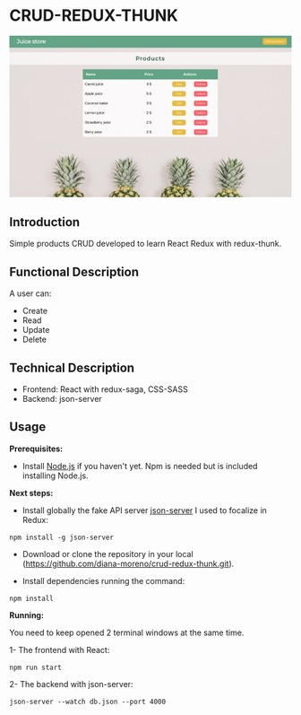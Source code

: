 # CRUD-REDUX-THUNK

![juice-store](./img/juice-store.png)

## Introduction

Simple products CRUD developed to learn React Redux with redux-thunk.

## Functional Description

A user can:
- Create
- Read
- Update
- Delete

## Technical Description

- Frontend: React with redux-saga, CSS-SASS
- Backend: json-server

## Usage

**Prerequisites:**

- Install [Node.js](https://nodejs.org/es/) if you haven't yet. Npm is needed but is included installing Node.js.

**Next steps:**

- Install globally the fake API server [json-server](https://github.com/typicode/json-server) I used to focalize in Redux:
```
npm install -g json-server
```

- Download or clone the repository in your local (https://github.com/diana-moreno/crud-redux-thunk.git).

- Install dependencies running the command:
```
npm install
```

**Running:**

You need to keep opened 2 terminal windows at the same time.

1- The frontend with React:
```
npm run start
```

2- The backend with json-server:
```
json-server --watch db.json --port 4000
```
